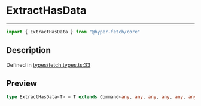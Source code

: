 

# ExtractHasData

<div class="api-docs__separator" data-reactroot="">

---

</div><div class="api-docs__import" data-reactroot="">

```ts
import { ExtractHasData } from "@hyper-fetch/core"
```

</div><div class="api-docs__section">

## Description

</div><div class="api-docs__description"><span class="api-docs__do-not-parse">



</span></div><p class="api-docs__definition">

Defined in [types/fetch.types.ts:33](https://github.com/BetterTyped/hyper-fetch/blob/7e232edb/packages/core/src/types/fetch.types.ts#L33)

</p><div class="api-docs__section">

## Preview

</div><div class="api-docs__preview type single">

```ts
type ExtractHasData<T> = T extends Command<any, any, any, any, any, any, any, infer  D, any, any> ? D : never;
```

</div>
